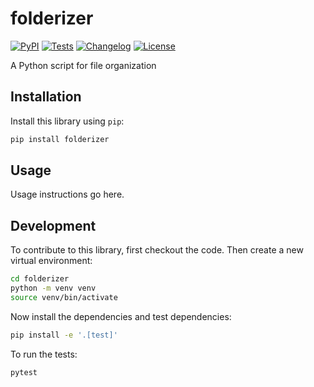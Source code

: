 # folderizer

[![PyPI](https://img.shields.io/pypi/v/folderizer.svg)](https://pypi.org/project/folderizer/)
[![Tests](https://github.com/rjwignar/folderizer/actions/workflows/test.yml/badge.svg)](https://github.com/rjwignar/folderizer/actions/workflows/test.yml)
[![Changelog](https://img.shields.io/github/v/release/rjwignar/folderizer?include_prereleases&label=changelog)](https://github.com/rjwignar/folderizer/releases)
[![License](https://img.shields.io/badge/license-Apache%202.0-blue.svg)](https://github.com/rjwignar/folderizer/blob/main/LICENSE)

A Python script for file organization

## Installation

Install this library using `pip`:
```bash
pip install folderizer
```
## Usage

Usage instructions go here.

## Development

To contribute to this library, first checkout the code. Then create a new virtual environment:
```bash
cd folderizer
python -m venv venv
source venv/bin/activate
```
Now install the dependencies and test dependencies:
```bash
pip install -e '.[test]'
```
To run the tests:
```bash
pytest
```

